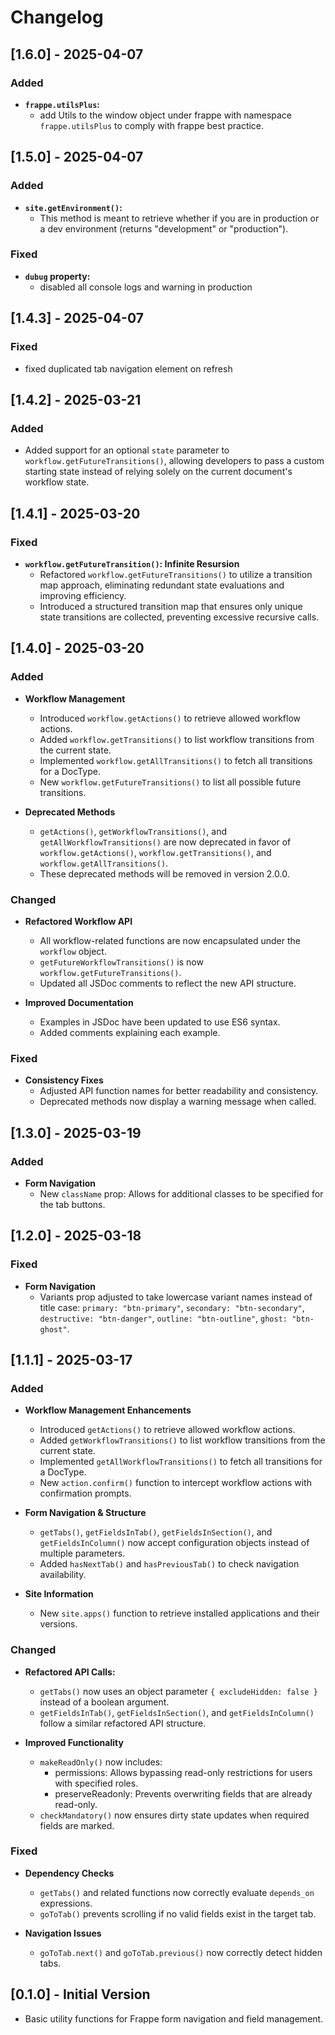 # Changelog

## [1.6.0] - 2025-04-07

### Added
  - **`frappe.utilsPlus`:**
    - add Utils to the window object under frappe with namespace `frappe.utilsPlus` to comply with frappe best practice.

## [1.5.0] - 2025-04-07

### Added
  - **`site.getEnvironment()`:**
    - This method is meant to retrieve whether if you are in production or a dev environment (returns "development" or "production").

### Fixed
  - **`dubug` property:**
    - disabled all console logs and warning in production

## [1.4.3] - 2025-04-07

### Fixed
  - fixed duplicated tab navigation element on refresh

## [1.4.2] - 2025-03-21

### Added
  - Added support for an optional `state` parameter to `workflow.getFutureTransitions()`, allowing developers to pass a custom starting state instead of relying solely on the current document's workflow state.

## [1.4.1] - 2025-03-20

### Fixed
- **`workflow.getFutureTransition()`: Infinite Resursion**
  - Refactored `workflow.getFutureTransitions()` to utilize a transition map approach, eliminating redundant state evaluations and improving efficiency.
  - Introduced a structured transition map that ensures only unique state transitions are collected, preventing excessive recursive calls.

## [1.4.0] - 2025-03-20

### Added
- **Workflow Management**
  - Introduced `workflow.getActions()` to retrieve allowed workflow actions.
  - Added `workflow.getTransitions()` to list workflow transitions from the current state.
  - Implemented `workflow.getAllTransitions()` to fetch all transitions for a DocType.
  - New `workflow.getFutureTransitions()` to list all possible future transitions.

- **Deprecated Methods**
  - `getActions()`, `getWorkflowTransitions()`, and `getAllWorkflowTransitions()` are now deprecated in favor of `workflow.getActions()`, `workflow.getTransitions()`, and `workflow.getAllTransitions()`.
  - These deprecated methods will be removed in version 2.0.0.

### Changed
- **Refactored Workflow API**
  - All workflow-related functions are now encapsulated under the `workflow` object.
  - `getFutureWorkflowTransitions()` is now `workflow.getFutureTransitions()`.
  - Updated all JSDoc comments to reflect the new API structure.

- **Improved Documentation**
  - Examples in JSDoc have been updated to use ES6 syntax.
  - Added comments explaining each example.

### Fixed
- **Consistency Fixes**
  - Adjusted API function names for better readability and consistency.
  - Deprecated methods now display a warning message when called.

## [1.3.0] - 2025-03-19

### Added
- **Form Navigation**
  - New `className` prop: Allows for additional classes to be specified for the tab buttons.

## [1.2.0] - 2025-03-18

### Fixed
- **Form Navigation**
  - Variants prop adjusted to take lowercase variant names instead of title case: `primary: "btn-primary"`, `secondary: "btn-secondary"`, `destructive: "btn-danger"`, `outline: "btn-outline"`, `ghost: "btn-ghost"`.

## [1.1.1] - 2025-03-17

### Added
- **Workflow Management Enhancements**
    - Introduced `getActions()` to retrieve allowed workflow actions.
    - Added `getWorkflowTransitions()` to list workflow transitions from the current state.
    - Implemented `getAllWorkflowTransitions()` to fetch all transitions for a DocType.
    - New `action.confirm()` function to intercept workflow actions with confirmation prompts.

- **Form Navigation & Structure**
    - `getTabs()`, `getFieldsInTab()`, `getFieldsInSection()`, and `getFieldsInColumn()` now accept configuration objects instead of multiple parameters.
    - Added `hasNextTab()` and `hasPreviousTab()` to check navigation availability.

- **Site Information**
    - New `site.apps()` function to retrieve installed applications and their versions.

### Changed
- **Refactored API Calls:**
    - `getTabs()` now uses an object parameter `{ excludeHidden: false }` instead of a boolean argument.
    - `getFieldsInTab()`, `getFieldsInSection()`, and `getFieldsInColumn()` follow a similar refactored API structure.

- **Improved Functionality**
    - `makeReadOnly()` now includes:
        - permissions: Allows bypassing read-only restrictions for users with specified roles.
        - preserveReadonly: Prevents overwriting fields that are already read-only.
    - `checkMandatory()` now ensures dirty state updates when required fields are marked.

### Fixed
- **Dependency Checks**
    - `getTabs()` and related functions now correctly evaluate `depends_on` expressions.
    - `goToTab()` prevents scrolling if no valid fields exist in the target tab.

- **Navigation Issues**
    - `goToTab.next()` and `goToTab.previous()` now correctly detect hidden tabs.

## [0.1.0] - Initial Version
- Basic utility functions for Frappe form navigation and field management.

